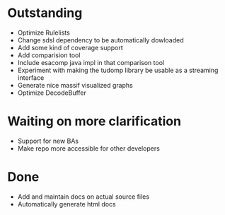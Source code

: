 # Outstanding

- Optimize Rulelists
- Change sdsl dependency to be automatically dowloaded
- Add some kind of coverage support
- Add comparision tool
- Include esacomp java impl in that comparison tool
- Experiment with making the tudomp library be usable as a streaming interface
- Generate nice massif visualized graphs
- Optimize DecodeBuffer

# Waiting on more clarification

- Support for new BAs
- Make repo more accessible for other developers

# Done

- Add and maintain docs on actual source files
- Automatically generate html docs
